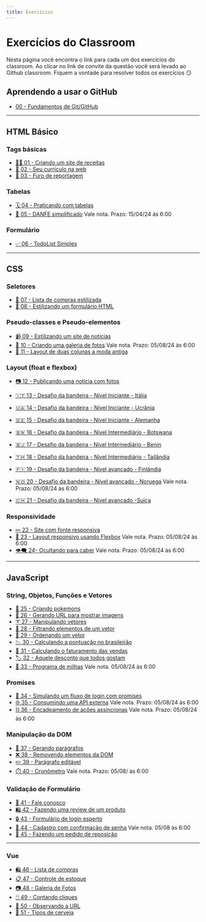 ```yaml
---
title: Exercícios
---
```


# Exercícios do Classroom

Nesta página você encontra o link para cada um dos exercícios do classroom.
Ao clicar no link de convite da questão você será levado ao Github classroom.
Fiquem a vontade para resolver todos os exercícios 😏

## Aprendendo a usar o GitHub 
- [ 00 - Fundamentos de Git/GitHub ](https://classroom.github.com/a/YrOH2ltv)

---

## HTML Básico

### Tags básicas
- [🧑‍🍳 01 - Criando um site de receitas](https://classroom.github.com/a/QZst2ArE)
- [📇 02 - Seu currículo na web](https://classroom.github.com/a/BQkTPZq7)
- [🎥 03 - Furo de reportagem](https://classroom.github.com/a/dZTKbsjt)

### Tabelas
- [🗓 04 - Praticando com tabelas](https://classroom.github.com/a/3h7HRmk1)
- [🧾 05 - DANFE simplificado](https://classroom.github.com/a/garHyS09) <span class="label label-blue">Vale nota. Prazo: 15/04/24 às 6:00</span>

### Formulário
- [✅ 06 - TodoList Simples](https://classroom.github.com/a/nHQu_WZH)

---

## CSS

### Seletores
- [📝 07 - Lista de compras estilizada](https://classroom.github.com/a/iOC5oDBM)
- [💅 08 - Estilizando um formulário HTML](https://classroom.github.com/a/YzbwIfag)

### Pseudo-classes e Pseudo-elementos

- [📹 09 - Estilizando um site de notícias](https://classroom.github.com/a/kcAVkHXx)
- [📸 10 - Criando uma galeria de fotos](https://classroom.github.com/a/9FxB45ne) <span class="label label-blue">Vale nota. Prazo: 05/08/24 às 6:00</span>
- [📜 11 - Layout de duas colunas a moda antiga](https://classroom.github.com/a/QgNRerLY)

### Layout (float e flexbox)
- [📷 12 - Publicando uma notícia com fotos](https://classroom.github.com/a/5FhPvHOu)
- [🇮🇹 13 - Desafio da bandeira - Nível Iniciante - Itália](https://classroom.github.com/a/PZeL_ove)
- [🇺🇦 14 - Desafio da bandeira - Nível Iniciante - Ucrânia](https://classroom.github.com/a/dD1_lJro)
- [🇩🇪 15 - Desafio da bandeira - Nível Iniciante - Alemanha](https://classroom.github.com/a/JEQ-hq3a)
- [🇧🇼 16 - Desafio da bandeira - Nível Intermediário - Botswana](https://classroom.github.com/a/vNLxFyki)
- [🇧🇯 17 - Desafio da bandeira - Nível Intermediário - Benin](https://classroom.github.com/a/tcXOBMS_)
- [🇹🇭 18 - Desafio da bandeira - Nível Intermediário - Tailândia](https://classroom.github.com/a/VzOFp6Ww)
- [🇫🇮 19 - Desafio da bandeira - Nível avançado - Finlândia](https://classroom.github.com/a/IkOz2eNw)
- [🇳🇴 20 - Desafio da bandeira - Nível avançado - Noruega](https://classroom.github.com/a/5Mu3JpDz) <span class="label label-blue">Vale nota. Prazo: 05/08/24 às 6:00</span>

- [🇨🇭 21 - Desafio da bandeira - Nível avançado -Suiça](https://classroom.github.com/a/KWr1to88)

### Responsividade
- [💤 22 - Site com fonte responsiva](https://classroom.github.com/a/z1EbLhLz)
- [🔲 23 - Layout responsivo usando Flexbox](https://classroom.github.com/a/tzFWUEIq)  <span class="label label-blue">Vale nota. Prazo: 05/08/24 às 6:00</span>
- [👁️‍🗨️ 24- Ocultando para caber](https://classroom.github.com/a/Lp_JftQ4)  <span class="label label-blue">Vale nota. Prazo: 05/08/24 às 6:00</span>

--- 

## JavaScript

### String, Objetos, Funções e Vetores
- [🐾 25 - Criando pokemons](https://classroom.github.com/a/CbR3Hutx)
- [🔗 26 - Gerando URL para mostrar imagens](https://classroom.github.com/a/_46HGfk2)
- [➰ 27 - Manipulando vetores](https://classroom.github.com/a/3Po59khk)
- [🔎 28 - Filtrando elementos de um vetor](https://classroom.github.com/a/Z9n3p-3P)
- [📶 29 - Ordenando um vetor](https://classroom.github.com/a/IUHyjaYG)
- [📉 30 - Calculando a pontuação no brasileirão](https://classroom.github.com/a/rh7iv_do)
- [🧮 31 - Calculando o faturamento das vendas](https://classroom.github.com/a/FkM4RxhI)
- [🏷️ 32 - Aquele desconto que todos gostam](https://classroom.github.com/a/ARniGLYC)
- [💸 33 - Programa de milhas](https://classroom.github.com/a/mWgCcVfn)  <span class="label label-blue">Vale nota. 05/08/24 às 6:00</span>

### Promises
- [🔀 34 - Simulando um fluxo de login com promises](https://classroom.github.com/a/yvH9bWu1)
- [🌐 35 - Consumindo uma API externa](https://classroom.github.com/a/N2SlzncQ)  <span class="label label-blue">Vale nota. Prazo: 05/08/24 às 6:00</span>
- [⛓️ 36 - Encadeamento de ações assíncronas](https://classroom.github.com/a/eNKCqQhM)  <span class="label label-blue">Vale nota. Prazo: 05/08/24 às 6:00</span>

### Manipulação da DOM
- [📝 37 - Gerando parágrafos](https://classroom.github.com/a/klrEXnuy)
- [❌ 38 - Removendo elementos da DOM](https://classroom.github.com/a/B58BX81q)
- [✏️ 39 - Parágrafo editável](https://classroom.github.com/a/1SNIU85b)
- [⏱️ 40 - Cronômetro](https://classroom.github.com/a/hr_5CKBa)  <span class="label label-blue">Vale nota. Prazo: 05/08/ às 6:00</span>

### Validação de Formulário
- [📣 41 - Fale conosco](https://classroom.github.com/a/-SInIyDr)
- [🛍️ 42 - Fazendo uma review de um produto](https://classroom.github.com/a/V0grRdrf)
- [🔒 43 - Formulário de login esperto](https://classroom.github.com/a/JIfasoJb)
- [🔐 44 - Cadastro com confirmação de senha](https://classroom.github.com/a/2woih9U2)  <span class="label label-blue">Vale nota. 05/08 às 6:00</span>
- [🧾 45 - Fazendo um pedido de reposição](https://classroom.github.com/a/SmKFEiI-)

---

### Vue
 - [🛍️ 46 - Lista de compras](https://classroom.github.com/a/-kQWuxTR)
 - [📋 47 - Controle de estoque](https://classroom.github.com/a/h3fWww3Y)
 - [📷 48 - Galeria de Fotos](https://classroom.github.com/a/NEloBE53)
 - [🖱️ 49 - Contando cliques](https://classroom.github.com/a/XrgzQC_D)
 - [🔗 50 - Observando a URL](https://classroom.github.com/a/pZSlgiQ6)
 - [🍻 51 - Tipos de cerveja](https://classroom.github.com/a/NvOOGrm8)
